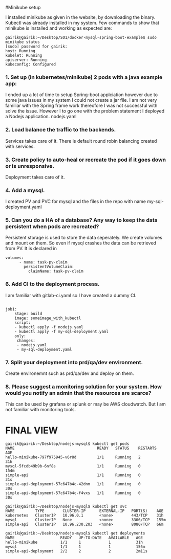 
#Minikube setup

I installed minikube as given in the website, by downloading the binary. Kubectl was already installed in my system. Few commands to show that minikube is installed and working as expected are:

```shell
gairik@gairik:~/Desktop/SO1/docker-mysql-spring-boot-example$ sudo minikube status
[sudo] password for gairik: 
host: Running
kubelet: Running
apiserver: Running
kubeconfig: Configured

```

### 1. Set up (in kubernetes/minikube) 2 pods with a java example app:

I ended up a lot of time to setup Spring-boot applciation however due to some java issues in my system I could not create a jar file. I am not very familiar with the Spring frame work thereofore I was not successful with solve the issue. However I to go one with the problem statement I deployed a Nodejs application.
nodejs.yaml

### 2. Load balance the traffic to the backends.
Services takes care of it. There is default round robin balancing created with services.

### 3. Create policy to auto-heal or recreate the pod if it goes down or is unresponsive.

Deployment takes care of it.

### 4. Add a mysql.

I created PV and PVC for mysql and the files in the repo with name
my-sql-deployment.yaml

### 5. Can you do a HA of a database? Any way to keep the data persistent when pods are recreated?


Persistent storage is used to store the data seperately. We create volumes and mount on them. So even if mysql crashes the data can be retrieved from PV. It is declared in

```shell
volumes:
      - name: task-pv-claim
        persistentVolumeClaim:
          claimName: task-pv-claim
```

### 6. Add CI to the deployment process.

I am familiar with gitlab-ci.yaml so I have created a dummy CI.
```shell

job1:
    stage: build
    image: someimage_with_kubectl
    script: 
    - kubectl apply -f nodejs.yaml
    - kubectl apply -f my-sql-deployment.yaml
    only:
     changes:
     - nodejs.yaml
     - my-sql-deployment.yaml

```



### 7. Split your deployment into prd/qa/dev environment.

Create environemnt such as prd/qa/dev and deploy on them. 

### 8. Please suggest a monitoring solution for your system. How would you notify an admin that the resources are scarce?          

This can be used by grafana or splunk or may be AWS cloudwatch. But I am not familiar with monitoring tools.


# FINAL VIEW

```shell
gairik@gairik:~/Desktop/nodejs-mysql$ kubectl get pods
NAME                                    READY   STATUS    RESTARTS   AGE
hello-minikube-797f975945-v6r8d         1/1     Running   2          31h
mysql-5fcdb49b9b-6nf8s                  1/1     Running   0          154m
simple-api                              1/1     Running   0          31s
simple-api-deployment-57c647b4c-42dnm   1/1     Running   0          30s
simple-api-deployment-57c647b4c-f4vxs   1/1     Running   0          30s

```

```shell
gairik@gairik:~/Desktop/nodejs-mysql$ kubectl get svc
NAME         TYPE        CLUSTER-IP      EXTERNAL-IP   PORT(S)    AGE
kubernetes   ClusterIP   10.96.0.1       <none>        443/TCP    31h
mysql        ClusterIP   None            <none>        3306/TCP   155m
simple-api   ClusterIP   10.96.230.203   <none>        8080/TCP   66m

```

```shell
gairik@gairik:~/Desktop/nodejs-mysql$ kubectl get deployments
NAME                    READY   UP-TO-DATE   AVAILABLE   AGE
hello-minikube          1/1     1            1           31h
mysql                   1/1     1            1           156m
simple-api-deployment   2/2     2            2           2m11s

```